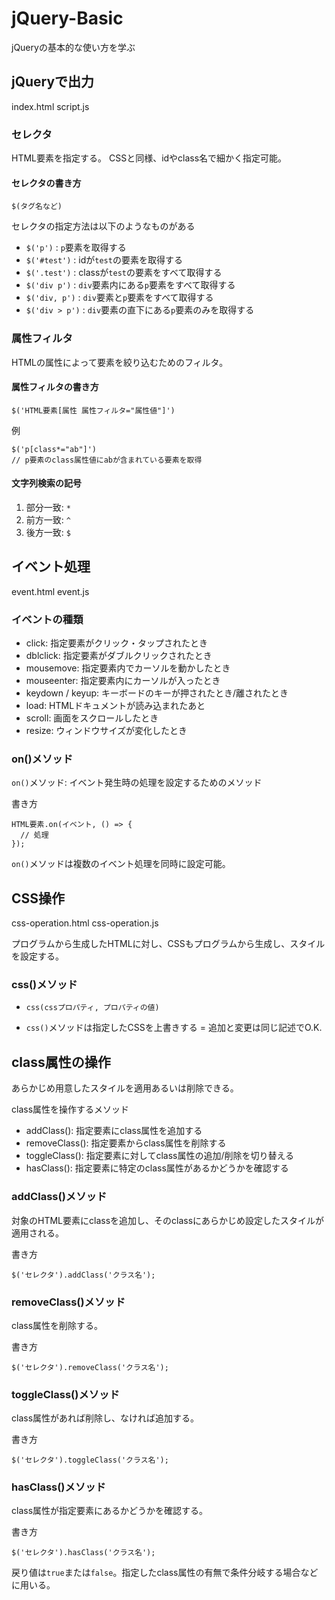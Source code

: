 # jQuery-Basic

jQueryの基本的な使い方を学ぶ

## jQueryで出力
index.html
script.js

### セレクタ

HTML要素を指定する。
CSSと同様、idやclass名で細かく指定可能。

#### セレクタの書き方

`$(タグ名など)`

セレクタの指定方法は以下のようなものがある
- `$('p')`       : `p`要素を取得する
- `$('#test')`   : idが`test`の要素を取得する
- `$('.test')`   : classが`test`の要素をすべて取得する
- `$('div p')`   : `div`要素内にある`p`要素をすべて取得する
- `$('div, p')`  : `div`要素と`p`要素をすべて取得する
- `$('div > p')` : `div`要素の直下にある`p`要素のみを取得する

### 属性フィルタ

HTMLの属性によって要素を絞り込むためのフィルタ。

#### 属性フィルタの書き方
`$('HTML要素[属性 属性フィルタ="属性値"]')`

例
```
$('p[class*="ab"]')
// p要素のclass属性値にabが含まれている要素を取得
```

#### 文字列検索の記号

1. 部分一致: `*`
2. 前方一致: `^`
3. 後方一致: `$`

## イベント処理
event.html
event.js

### イベントの種類
- click: 指定要素がクリック・タップされたとき
- dblclick: 指定要素がダブルクリックされたとき
- mousemove: 指定要素内でカーソルを動かしたとき
- mouseenter: 指定要素内にカーソルが入ったとき
- keydown / keyup: キーボードのキーが押されたとき/離されたとき
- load: HTMLドキュメントが読み込まれたあと
- scroll: 画面をスクロールしたとき
- resize: ウィンドウサイズが変化したとき

### on()メソッド

`on()`メソッド: イベント発生時の処理を設定するためのメソッド

書き方
```
HTML要素.on(イベント, () => {
  // 処理
});
```

`on()`メソッドは複数のイベント処理を同時に設定可能。

## CSS操作
css-operation.html
css-operation.js

プログラムから生成したHTMLに対し、CSSもプログラムから生成し、スタイルを設定する。

### css()メソッド

- `css(cssプロパティ, プロパティの値)`

- `css()`メソッドは指定したCSSを上書きする = 追加と変更は同じ記述でO.K.

## class属性の操作

あらかじめ用意したスタイルを適用あるいは削除できる。

class属性を操作するメソッド
- addClass(): 指定要素にclass属性を追加する
- removeClass(): 指定要素からclass属性を削除する
- toggleClass(): 指定要素に対してclass属性の追加/削除を切り替える
- hasClass(): 指定要素に特定のclass属性があるかどうかを確認する

### addClass()メソッド

対象のHTML要素にclassを追加し、そのclassにあらかじめ設定したスタイルが適用される。

書き方
```
$('セレクタ').addClass('クラス名');
```

### removeClass()メソッド

class属性を削除する。

書き方
```
$('セレクタ').removeClass('クラス名');
```

### toggleClass()メソッド

class属性があれば削除し、なければ追加する。

書き方
```
$('セレクタ').toggleClass('クラス名');
```

### hasClass()メソッド

class属性が指定要素にあるかどうかを確認する。

書き方
```
$('セレクタ').hasClass('クラス名');
```
戻り値は`true`または`false`。指定したclass属性の有無で条件分岐する場合などに用いる。
